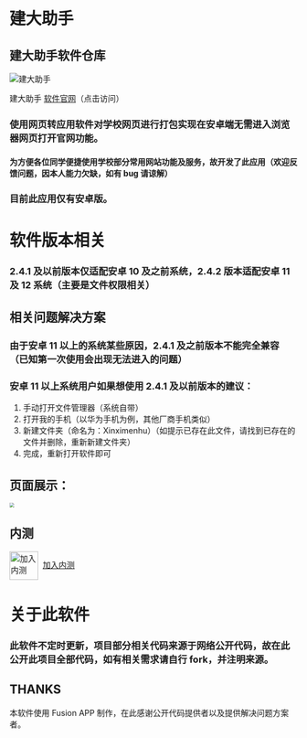 # 建大助手

## 建大助手软件仓库

 <img src="https://user-assets.sxlcdn.com/images/774616/FhsVsUXsit8IJ5FDW3UGYAveD_6j.png?imageMogr2/strip/auto-orient/thumbnail/1200x9000%3E/format/png" style="zoom:100%" alt="建大助手" align=center />

<!-- ![建大助手](https://user-assets.sxlcdn.com/images/774616/FhsVsUXsit8IJ5FDW3UGYAveD_6j.png?imageMogr2/strip/auto-orient/thumbnail/1200x9000%3E/format/png) -->

建大助手
[软件官网](https://ch4019studio.mysxl.cn/)（点击访问）

### 使用网页转应用软件对学校网页进行打包实现在安卓端无需进入浏览器网页打开官网功能。

#### 为方便各位同学便捷使用学校部分常用网站功能及服务，故开发了此应用（欢迎反馈问题，因本人能力欠缺，如有 bug 请谅解）

### 目前此应用仅有安卓版。

# 软件版本相关

### 2.4.1 及以前版本仅适配安卓 10 及之前系统，2.4.2 版本适配安卓 11 及 12 系统（主要是文件权限相关）

## 相关问题解决方案

### 由于安卓 11 以上的系统某些原因，2.4.1 及之前版本不能完全兼容（已知第一次使用会出现无法进入的问题）

### 安卓 11 以上系统用户如果想使用 2.4.1 及以前版本的建议：

1. 手动打开文件管理器（系统自带）
2. 打开我的手机（以华为手机为例，其他厂商手机类似）
3. 新建文件夹（命名为：Xinximenhu）（如提示已存在此文件，请找到已存在的文件并删除，重新新建文件夹）
4. 完成，重新打开软件即可

## 页面展示：

 <img src="https://user-assets.sxlcdn.com/images/774616/lnZj8R3WRlGq4uzsfFrVY-OwXA8D.png?imageMogr2/strip/auto-orient/thumbnail/1200x9000%3E/quality/90!/format/png" style="zoom:50%" align=center />

<!-- ![](https://user-assets.sxlcdn.com/images/774616/lnZj8R3WRlGq4uzsfFrVY-OwXA8D.png?imageMogr2/strip/auto-orient/thumbnail/1200x9000%3E/quality/90!/format/png) -->

## 内测

<img src="https://user-assets.sxlcdn.com/images/774616/FucRi22GC69AWNZN8nrELpZKZMJu.png?imageMogr2/strip/auto-orient/thumbnail/480x960%3E/format/png" width = "50" height = "50" alt="加入内测" align=center />&nbsp; [加入内测](https://jq.qq.com/?_wv=1027&k=GBgTcdAo)

<!-- ![加入内测](https://user-assets.sxlcdn.com/images/774616/FucRi22GC69AWNZN8nrELpZKZMJu.png?imageMogr2/strip/auto-orient/thumbnail/480x960%3E/format/png)[加入内测](https://jq.qq.com/?_wv=1027&k=GBgTcdAo) -->

# 关于此软件

### 此软件不定时更新，项目部分相关代码来源于网络公开代码，故在此公开此项目全部代码，如有相关需求请自行 fork，并注明来源。

## THANKS

本软件使用 Fusion APP 制作，在此感谢公开代码提供者以及提供解决问题方案者。
